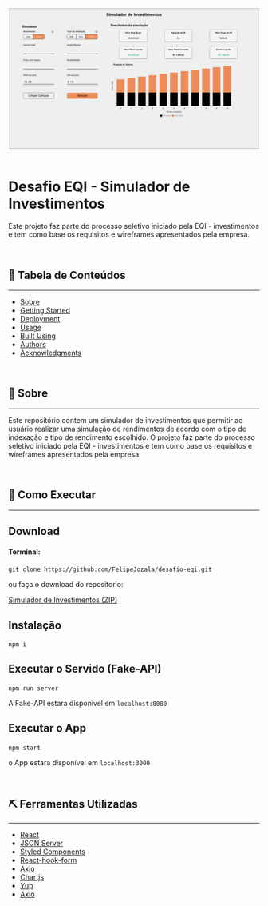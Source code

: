 <div align="center">
 <img width=500px src="./docs/simuladorDeInvestimentos.png" alt="Project logo">
</div>

<br>

# Desafio EQI - Simulador de Investimentos
Este projeto faz parte do processo seletivo iniciado pela EQI - investimentos e tem como base os requisitos e wireframes apresentados pela empresa.

<br>

## 📝 Tabela de Conteúdos
---
- [Sobre](#Sobre)
- [Getting Started](#getting_started)
- [Deployment](#deployment)
- [Usage](#usage)
- [Built Using](#built_using)
- [Authors](#authors)
- [Acknowledgments](#acknowledgement)

<br>

## 🧐 Sobre 
---

Este repositório contem um simulador de investimentos que permitir ao usuário realizar uma simulação de rendimentos de acordo com o tipo de indexação e tipo de rendimento escolhido. 
O projeto faz parte do processo seletivo iniciado pela EQI - investimentos e tem como base os requisitos e wireframes apresentados pela empresa.

<br>

## 🏁 Como Executar
---
## Download
#### Terminal:
```shell 
git clone https://github.com/FelipeJozala/desafio-eqi.git
```
ou faça o download do repositorio:

[Simulador de Investimentos (ZIP)](https://github.com/eqi-investimentos/desafio-fake-api/archive/refs/heads/main.zip)
## Instalação
```shell 
npm i 
```
## Executar o Servido (Fake-API)
```shell 
npm run server
```
A Fake-API estara disponível em `localhost:8080`

## Executar o App
```shell 
npm start
```
o App estara disponível em `localhost:3000`

<br>

## ⛏️ Ferramentas Utilizadas <a name = "built_using"></a>
---
- [React](https://pt-br.reactjs.org/)
- [JSON Server](https://www.npmjs.com/package/json-server) 
- [Styled Components](https://styled-components.com/)
- [React-hook-form](https://react-hook-form.com/)
- [Axio](https://axios-http.com/docs/intro)
- [Chartjs](https://www.chartjs.org/)
- [Yup](https://github.com/jquense/yup)
- [Axio](https://axios-http.com/docs/intro)

<br>
